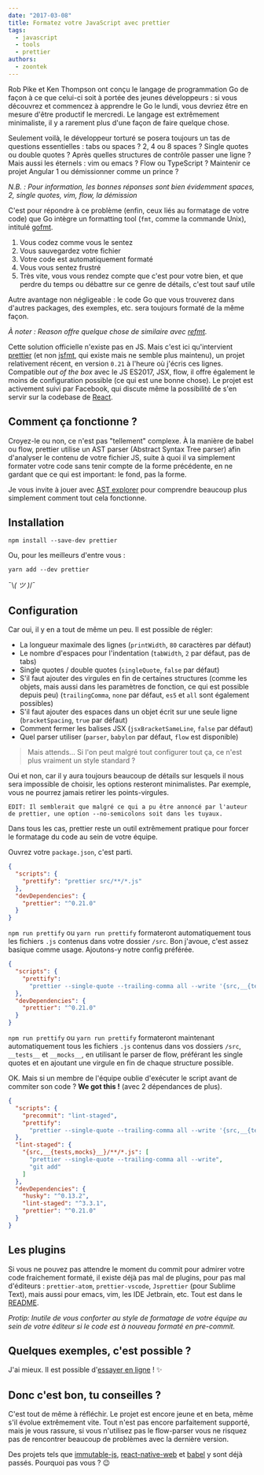 ```yaml
---
date: "2017-03-08"
title: Formatez votre JavaScript avec prettier
tags:
  - javascript
  - tools
  - prettier
authors:
  - zoontek
---
```


Rob Pike et Ken Thompson ont conçu le langage de programmation Go de façon à ce
que celui-ci soit à portée des jeunes développeurs : si vous découvrez et
commencez à apprendre le Go le lundi, vous devriez être en mesure d'être
productif le mercredi. Le langage est extrêmement minimaliste, il y a rarement
plus d'une façon de faire quelque chose.

Seulement voilà, le développeur torturé se posera toujours un tas de questions
essentielles : tabs ou spaces ? 2, 4 ou 8 spaces ? Single quotes ou double
quotes ? Après quelles structures de contrôle passer une ligne ? Mais aussi les
éternels : vim ou emacs ? Flow ou TypeScript ? Maintenir ce projet Angular 1 ou
démissionner comme un prince ?

_N.B. : Pour information, les bonnes réponses sont bien évidemment spaces, 2,
single quotes, vim, flow, la démission_

C'est pour répondre à ce problème (enfin, ceux liés au formatage de votre code)
que Go intègre un formatting tool (`fmt`, comme la commande Unix), intitulé
[gofmt](https://golang.org/cmd/gofmt/).

1. Vous codez comme vous le sentez
2. Vous sauvegardez votre fichier
3. Votre code est automatiquement formaté
4. Vous vous sentez frustré
5. Très vite, vous vous rendez compte que c'est pour votre bien, et que perdre
   du temps ou débattre sur ce genre de détails, c'est tout sauf utile

Autre avantage non négligeable : le code Go que vous trouverez dans d'autres
packages, des exemples, etc. sera toujours formaté de la même façon.

_À noter : Reason offre quelque chose de similaire avec
[refmt](https://facebook.github.io/reason/tools.html)._

Cette solution officielle n'existe pas en JS. Mais c'est ici qu'intervient
[prettier](https://github.com/prettier/prettier) (et non
[jsfmt](https://www.npmjs.com/package/jsfmt), qui existe mais ne semble plus
maintenu), un projet relativement récent, en version `0.21` à l'heure où j'écris
ces lignes. Compatible _out of the box_ avec le JS ES2017, JSX, flow, il offre
également le moins de configuration possible (ce qui est une bonne chose). Le
projet est activement suivi par Facebook, qui discute même la possibilité de
s'en servir sur la codebase de
[React](https://github.com/facebook/react/pull/9101).

## Comment ça fonctionne ?

Croyez-le ou non, ce n'est pas "tellement" complexe. À la manière de babel ou
flow, prettier utilise un AST parser (Abstract Syntax Tree parser) afin
d'analyser le contenu de votre fichier JS, suite à quoi il va simplement
formater votre code sans tenir compte de la forme précédente, en ne gardant que
ce qui est important: le fond, pas la forme.

Je vous invite à jouer avec [AST explorer](https://astexplorer.net/) pour
comprendre beaucoup plus simplement comment tout cela fonctionne.

## Installation

```console
npm install --save-dev prettier
```

Ou, pour les meilleurs d'entre vous :

```console
yarn add --dev prettier
```

¯\\*( ツ )*/¯

## Configuration

Car oui, il y en a tout de même un peu. Il est possible de régler:

* La longueur maximale des lignes (`printWidth`, `80` caractères par défaut)
* Le nombre d'espaces pour l'indentation (`tabWidth`, `2` par défaut, pas de
  tabs)
* Single quotes / double quotes (`singleQuote`, `false` par défaut)
* S'il faut ajouter des virgules en fin de certaines structures (comme les
  objets, mais aussi dans les paramètres de fonction, ce qui est possible depuis
  peu) (`trailingComma`, `none` par défaut, `es5` et `all` sont également
  possibles)
* S'il faut ajouter des espaces dans un objet écrit sur une seule ligne
  (`bracketSpacing`, `true` par défaut)
* Comment fermer les balises JSX (`jsxBracketSameLine`, `false` par défaut)
* Quel parser utiliser (`parser`, `babylon` par défaut, `flow` est disponible)

> Mais attends… Si l'on peut malgré tout configurer tout ça, ce n'est plus
> vraiment un style standard ?

Oui et non, car il y aura toujours beaucoup de détails sur lesquels il nous sera
impossible de choisir, les options resteront minimalistes. Par exemple, vous ne
pourrez jamais retirer les points-virgules.

`EDIT: Il semblerait que malgré ce qui a pu être annoncé par l'auteur de
prettier, une option --no-semicolons soit dans les tuyaux.`

Dans tous les cas, prettier reste un outil extrêmement pratique pour forcer le
formatage du code au sein de votre équipe.

Ouvrez votre `package.json`, c'est parti.

```json
{
  "scripts": {
    "prettify": "prettier src/**/*.js"
  },
  "devDependencies": {
    "prettier": "^0.21.0"
  }
}
```

`npm run prettify` ou `yarn run prettify` formateront automatiquement tous les
fichiers `.js` contenus dans votre dossier `/src`. Bon j'avoue, c'est assez
basique comme usage. Ajoutons-y notre config préférée.

```json
{
  "scripts": {
    "prettify":
      "prettier --single-quote --trailing-comma all --write '{src,__{tests,mocks}__}/**/*.js'"
  },
  "devDependencies": {
    "prettier": "^0.21.0"
  }
}
```

`npm run prettify` ou `yarn run prettify` formateront maintenant automatiquement
tous les fichiers `.js` contenus dans vos dossiers `/src`, `__tests__` et
`__mocks__`, en utilisant le parser de flow, préférant les single quotes et en
ajoutant une virgule en fin de chaque structure possible.

OK. Mais si un membre de l'équipe oublie d'exécuter le script avant de commiter
son code ? **We got this !** (avec 2 dépendances de plus).

```json
{
  "scripts": {
    "precommit": "lint-staged",
    "prettify":
      "prettier --single-quote --trailing-comma all --write '{src,__{tests,mocks}__}/**/*.js'"
  },
  "lint-staged": {
    "{src,__{tests,mocks}__}/**/*.js": [
      "prettier --single-quote --trailing-comma all --write",
      "git add"
    ]
  },
  "devDependencies": {
    "husky": "^0.13.2",
    "lint-staged": "^3.3.1",
    "prettier": "^0.21.0"
  }
}
```

## Les plugins

Si vous ne pouvez pas attendre le moment du commit pour admirer votre code
fraichement formaté, il existe déjà pas mal de plugins, pour pas mal d'éditeurs
: `prettier-atom`, `prettier-vscode`, `Jsprettier` (pour Sublime Text), mais
aussi pour emacs, vim, les IDE Jetbrain, etc. Tout est dans le
[README](https://github.com/prettier/prettier/blob/master/README.md).

_Protip: Inutile de vous conforter au style de formatage de votre équipe au sein
de votre éditeur si le code est à nouveau formaté en pre-commit._

## Quelques exemples, c'est possible ?

J'ai mieux. Il est possible d'[essayer en
ligne](https://prettier.github.io/prettier) ! ✨

## Donc c'est bon, tu conseilles ?

C'est tout de même à réfléchir. Le projet est encore jeune et en beta, même s'il
évolue extrêmement vite. Tout n'est pas encore parfaitement supporté, mais je
vous rassure, si vous n'utilisez pas le flow-parser vous ne risquez pas de
rencontrer beaucoup de problèmes avec la dernière version.

Des projets tels que
[immutable-js](https://github.com/facebook/immutable-js/commit/9bcc8b54a17c3bbc94d70864121784bc91011e8f),
[react-native-web](https://github.com/necolas/react-native-web/commit/a2f25a46c495ca53a75e728cfb14dbdf67cdb342)
et
[babel](https://github.com/babel/babel/commit/bdbe2cfbc5ab5ba6f528b7ee3e4bf5ed940a47af)
y sont déjà passés. Pourquoi pas vous ? 😉

